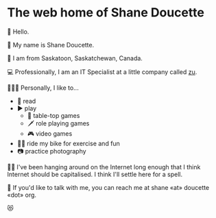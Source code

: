 # The web home of Shane Doucette

👋 Hello.  

📛 My name is Shane Doucette.  

📍 I am from Saskatoon, Saskatchewan, Canada.

💻 Professionally, I am an IT Specialist at a little company called [zu](https://zu.com).

🧔🏻‍♂️ Personally, I like to...
- 📖 read
- ▶️ play 
  - 🎲 table-top games
  - 🗡 role playing games
  - 🎮 video games
- 🚴‍♀️ ride my bike for exercise and fun
- 📷 practice photography

🏄‍♀️ I've been hanging around on the Internet long enough that I think Internet should be capitalised. I think I'll settle here for a spell.  

📧 If you'd like to talk with me, you can reach me at shane «at» doucette «dot» org.

😻
